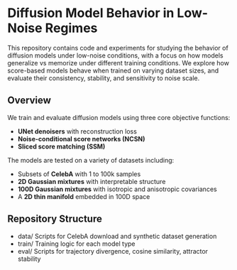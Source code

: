 # Diffusion Model Behavior in Low-Noise Regimes

This repository contains code and experiments for studying the behavior of diffusion models under low-noise conditions, with a focus on how models generalize vs memorize under different training conditions. We explore how score-based models behave when trained on varying dataset sizes, and evaluate their consistency, stability, and sensitivity to noise scale.

## Overview

We train and evaluate diffusion models using three core objective functions:
- **UNet denoisers** with reconstruction loss
- **Noise-conditional score networks (NCSN)**
- **Sliced score matching (SSM)**

The models are tested on a variety of datasets including:
- Subsets of **CelebA** with 1 to 100k samples
- **2D Gaussian mixtures** with interpretable structure
- **100D Gaussian mixtures** with isotropic and anisotropic covariances
- A **2D thin manifold** embedded in 100D space

## Repository Structure
- data/ Scripts for CelebA download and synthetic dataset generation
- train/ Training logic for each model type
- eval/ Scripts for trajectory divergence, cosine similarity, attractor stability
